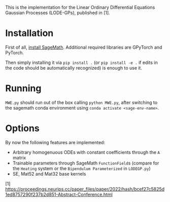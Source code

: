 This is the implementation for the Linear Ordinary Differential Equations Gaussian Processes (LODE-GPs), published in [1].

# Installation
First of all, [install SageMath](https://doc.sagemath.org/html/en/installation/index.html).
Additional required libraries are GPyTorch and PyTorch.

Then simply installing it via `pip install .` (or `pip install -e .` if edits in the code should be automatically recognized) is enough to use it.

# Running
`MWE.py` should run out of the box calling `python MWE.py`, after switching to the sagemath conda environment using `conda activate <sage-env-name>`.

# Options
By now the following features are implemented:
- Arbitrary homogenuous ODEs with constant coefficients through the `A` matrix
- Trainable parameters through SageMath `FunctionField`s (compare for the `Heating` system or the `Bipendulum Parameterized` in `LODEGP.py`)
- SE, Mat52 and Mat32 base kernels

[1] https://proceedings.neurips.cc/paper_files/paper/2022/hash/bcef27c5825d1ed8757290f237b2d851-Abstract-Conference.html 